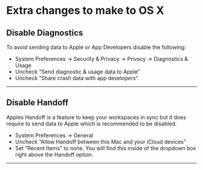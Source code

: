 # Extra changes to make to OS X


## Disable Diagnostics
To avoid sending data to Apple or App Developers disable the following:

* System Preferences → Security & Privacy → Privacy → Diagnostics & Usage
* Uncheck “Send diagnostic & usage data to Apple”
* Uncheck “Share crash data with app developers”.

---

## Disable Handoff
Apples Handoff is a feature to keep your workspaces in sync but it does require to send data to Apple which is recommended to be disabled.

* System Preferences → General
* Uncheck “Allow Handoff between this Mac and your iCloud devices”
* Set “Recent Items” to none. You will find this inside of the dropdown box right above the Handoff option.

---
